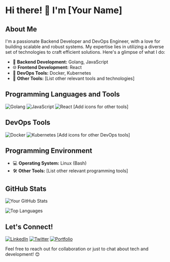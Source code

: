 # Hi there! 👋 I'm [Your Name]

## About Me

I'm a passionate Backend Developer and DevOps Engineer, with a love for building scalable and robust systems. My expertise lies in utilizing a diverse set of technologies to craft efficient solutions. Here's a glimpse of what I do:

- 🔧 **Backend Development:** Golang, JavaScript
- 🌐 **Frontend Development:** React
- 🐳 **DevOps Tools:** Docker, Kubernetes
- 🚀 **Other Tools:** [List other relevant tools and technologies]

## Programming Languages and Tools

![Golang](icons/golang.png) ![JavaScript](icons/javascript.png) ![React](icons/react.png) [Add icons for other tools]

## DevOps Tools

![Docker](icons/docker.png) ![Kubernetes](icons/kubernetes.png) [Add icons for other DevOps tools]

## Programming Environment

- 💻 **Operating System:** Linux (Bash)
- 🛠️ **Other Tools:** [List other relevant programming tools]

## GitHub Stats

![Your GitHub Stats](https://github-readme-stats.vercel.app/api?username=your-username&show_icons=true&count_private=true&hide=prs,issues,contribs)

![Top Languages](https://github-readme-stats.vercel.app/api/top-langs/?username=your-username&layout=compact)

## Let's Connect!

[![LinkedIn](icons/linkedin.png)](https://www.linkedin.com/in/your-linkedin-profile/)
[![Twitter](icons/twitter.png)](https://twitter.com/your-twitter-profile/)
[![Portfolio](icons/portfolio.png)](https://your-portfolio-url.com/)

Feel free to reach out for collaboration or just to chat about tech and development! 😊
